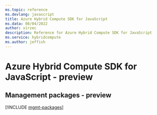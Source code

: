 ```yaml
---
ms.topic: reference
ms.devlang: javascript
title: Azure Hybrid Compute SDK for JavaScript
ms.data: 08/04/2022
author: xirzec
description: Reference for Azure Hybrid Compute SDK for JavaScript
ms.service: hybridcompute
ms.author: jeffish
---
```

# Azure Hybrid Compute SDK for JavaScript - preview

## Management packages - preview
[!INCLUDE [mgmt-packages](hybrid-compute-mgmt-index.md)]
